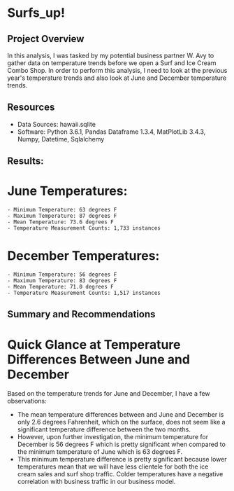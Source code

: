 # Surfs_up!

## Project Overview
In this analysis, I was tasked by my potential business partner W. Avy to gather data on temperature trends before we open a Surf and Ice Cream Combo Shop. In order to perform this analysis, I need to look at the previous year's temperature trends and also look at June and December temperature trends.

## Resources
- Data Sources: hawaii.sqlite
- Software: Python 3.6.1, Pandas Dataframe 1.3.4, MatPlotLib 3.4.3, Numpy, Datetime, Sqlalchemy

## Results:

# June Temperatures:
    - Minimum Temperature: 63 degrees F
    - Maximum Temperature: 87 degrees F
    - Mean Temperature: 73.6 degrees F
    - Temperature Measurement Counts: 1,733 instances
    
# December Temperatures:
    - Minimum Temperature: 56 degrees F
    - Maximum Temperature: 83 degrees F
    - Mean Temperature: 71.0 degrees F
    - Temperature Measurement Counts: 1,517 instances
    
## Summary and Recommendations

# Quick Glance at Temperature Differences Between June and December

Based on the temperature trends for June and December, I have a few observations:

- The mean temperature differences between and June and December is only 2.6 degrees Fahrenheit, which on the surface, does not seem like a significant temperature difference between  the two months.
- However, upon further investigation, the minimum temperature for December is 56 degrees F which is pretty significant when compared to the minimum temperature of June which is 63 degrees F. 
- This minimum temperature difference is pretty significant because lower temperatures mean that we will have less clientele for both the ice cream sales and surf shop traffic. Colder temperatures have a negative correlation with business traffic in our business model.
